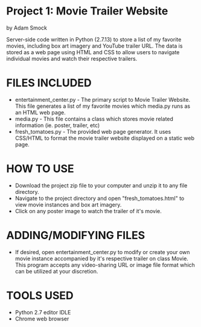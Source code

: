 # Project 1: Movie Trailer Website
by Adam Smock

Server-side code written in Python (2.7.13) to store a list of my favorite movies, including box art imagery and YouTube trailer URL.
The data is stored as a web page using HTML and CSS to allow users to navigate individual movies and watch their respective trailers.

# FILES INCLUDED

- entertainment_center.py - The primary script to Movie Trailer Website. This file generates a list of my favorite movies which media.py runs as an HTML web page.
- media.py - This file contains a class which stores movie related information (ie. poster, trailer, etc)
- fresh_tomatoes.py - The provided web page generator. It uses CSS/HTML to format the movie trailer website displayed on a static web page.

# HOW TO USE

- Download the project zip file to your computer and unzip it to any file directory.
- Navigate to the project directory and open "fresh_tomatoes.html" to view movie instances and box art imagery.
- Click on any poster image to watch the trailer of it's movie.

# ADDING/MODIFYING FILES

- If desired, open entertainment_center.py to modify or create your own movie instance accompanied by it's respective trailer on class Movie. This program accepts
  any video-sharing URL or image file format which can be utilized at your discretion.

# TOOLS USED

- Python 2.7 editor IDLE
- Chrome web browser
